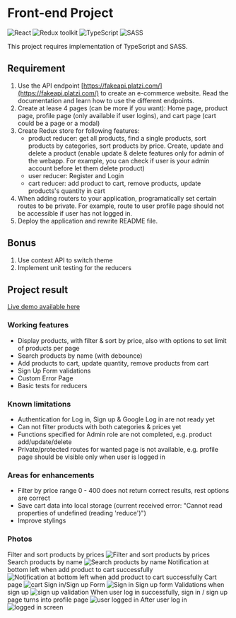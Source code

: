 # Front-end Project

![React](https://img.shields.io/badge/React-v.18-blue)
![Redux toolkit](https://img.shields.io/badge/RTK-v.1-purple)
![TypeScript](https://img.shields.io/badge/TypeScript-v.4-green)
![SASS](https://img.shields.io/badge/SASS-v.1-hotpink)

This project requires implementation of TypeScript and SASS.

## Requirement

1. Use the API endpoint [https://fakeapi.platzi.com/](https://fakeapi.platzi.com/) to create an e-commerce website. Read the documentation and learn how to use the different endpoints.
2. Create at lease 4 pages (can be more if you want): Home page, product page,
profile page (only available if user logins), and cart page (cart could be a page or a modal)
3. Create Redux store for following features:
    - product reducer: get all products, find a single products, sort products by
    categories, sort products by price. Create, update and delete a product (enable update & delete features only for admin of the webapp. For example, you can check if user is your admin account before let them delete product)
    - user reducer: Register and Login
    - cart reducer: add product to cart, remove products, update products's quantity in cart
4. When adding routers to your application, programatically set certain routes to be private. For example, route to user profile page should not be accessible if user has not logged in.
5. Deploy the application and rewrite README file.

## Bonus

1. Use context API to switch theme
2. Implement unit testing for the reducers

## Project result
[Live demo available here](https://kim-frontend-project-fs15.netlify.app/)

### Working features
- Display products, with filter & sort by price, also with options to set limit of products per page
- Search products by name (with debounce)
- Add products to cart, update quantity, remove products from cart
- Sign Up Form validations
- Custom Error Page
- Basic tests for reducers

### Known limitations
- Authentication for Log in, Sign up & Google Log in are not ready yet
- Can not filter products with both categories & prices yet
- Functions specified for Admin role are not completed, e.g. product add/update/delete
- Private/protected routes for wanted page is not available, e.g. profile page should be visible only when user is logged in

### Areas for enhancements
- Filter by price range 0 - 400 does not return correct results, rest options are correct
- Save cart data into local storage (current received error: "Cannot read properties of undefined (reading 'reduce')")
- Improve stylings

### Photos
Filter and sort products by prices
![Filter and sort products by prices](./src/assets/demo%20photos/filter%20%26%20sort%20products%20by%20prices.png)
Search products by name
![Search products by name](./src/assets/demo%20photos/search%20products%20by%20name.png)
Notification at bottom left when add product to cart successfully
![Notification at bottom left when add product to cart successfully](./src/assets/demo%20photos/cart%20update%20with%20bottom%20noti.png)
Cart page
![cart](./src/assets/demo%20photos/cart.png)
Sign in/Sign up Form
![Sign in Sign up form](./src/assets/demo%20photos/sign%20in%20sign%20up.png)
Validations when sign up 
![sign up validation](./src/assets/demo%20photos/sign%20up%20validation.png)
When user log in successfully, sign in / sign up page turns into profile page
![user logged in](./src/assets/demo%20photos/user%20logged%20in.png)
After user log in
![logged in screen](./src/assets/demo%20photos/logged%20in.png)
